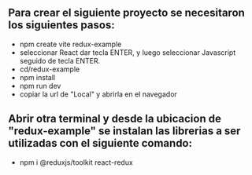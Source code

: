 ## Para crear el siguiente proyecto se necesitaron los siguientes pasos:
- npm create vite redux-example
- seleccionar React dar tecla ENTER, y luego seleccionar Javascript seguido de tecla ENTER.
- cd/redux-example
- npm install
- npm run dev
- copiar la url de "Local" y abrirla en el navegador

## Abrir otra terminal y desde la ubicacion de "redux-example" se instalan las librerias a ser utilizadas con el siguiente comando:
- npm i @reduxjs/toolkit react-redux